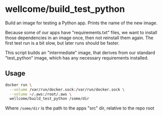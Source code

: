 # wellcome/build_test_python

Build an image for testing a Python app.  Prints the name of the new image.

Because some of our apps have "requirements.txt" files, we want
to install those dependencies in an image once, then not reinstall them
again.  The first test run is a bit slow, but later runs should be faster.

This script builds an "intermediate" image, that derives from our standard
"test_python" image, which has any necessary requirements installed.

## Usage

```sh
docker run \
  --volume /var/run/docker.sock:/var/run/docker.sock \
  --volume ~/.aws:/root/.aws \
  wellcome/build_test_python /some/dir
```

Where `/some/dir` is the path to the apps "src" dir, relative to the repo root
